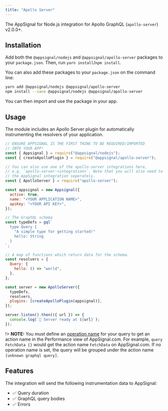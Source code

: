 ```yaml
---
title: "Apollo Server"
---
```


The AppSignal for Node.js integration for Apollo GraphQL (`apollo-server`) v2.0.0+.

## Installation

Add both the `@appsignal/nodejs` and `@appsignal/apollo-server` packages to your `package.json`. Then, run `yarn install`/`npm install`.

You can also add these packages to your `package.json` on the command line:

```bash
yarn add @appsignal/nodejs @appsignal/apollo-server
npm install --save @appsignal/nodejs @appsignal/apollo-server
```

You can then import and use the package in your app.

## Usage

The module includes an Apollo Server plugin for automatically instrumenting the resolvers of your application.

```js
// ENSURE APPSIGNAL IS THE FIRST THING TO BE REQUIRED/IMPORTED
// INTO YOUR APP!
const { Appsignal } = require("@appsignal/nodejs");
const { createApolloPlugin } = require("@appsignal/apollo-server");

// You can also use one of the apollo-server integrations here,
// e.g. `apollo-server-<integration>`. Note that you will also need to require
// the AppSignal integration seperately.
const { ApolloServer } = require("apollo-server");

const appsignal = new Appsignal({
  active: true,
  name: "<YOUR APPLICATION NAME>",
  apiKey: "<YOUR API KEY>",
});

// The GraphQL schema
const typeDefs = gql`
  type Query {
    "A simple type for getting started!"
    hello: String
  }
`;

// A map of functions which return data for the schema.
const resolvers = {
  Query: {
    hello: () => "world",
  },
};

const server = new ApolloServer({
  typeDefs,
  resolvers,
  plugins: [createApolloPlugin(appsignal)],
});

server.listen().then(({ url }) => {
  console.log(`🚀 Server ready at ${url}`);
});
```

!> **NOTE:** You must define an [operation name](https://www.apollographql.com/blog/the-anatomy-of-a-graphql-query-6dffa9e9e747/) for your query to get an action name in the Performance view of AppSignal.com. For example, `query FetchData {}` would get the action name `FetchData` on AppSignal.com. If no operation name is set, the query will be grouped under the action name `[unknown graphql query]`.

## Features

The integration will send the following instrumentation data to AppSignal:

- ✅ Query duration
- ✅ GraphQL query bodies
- ✅ Errors
